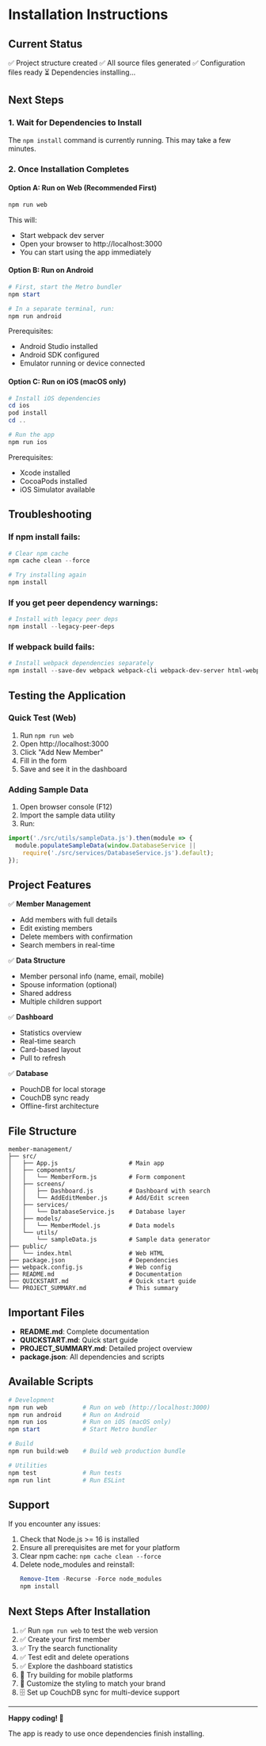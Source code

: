 # Installation Instructions

## Current Status
✅ Project structure created
✅ All source files generated
✅ Configuration files ready
⏳ Dependencies installing...

## Next Steps

### 1. Wait for Dependencies to Install
The `npm install` command is currently running. This may take a few minutes.

### 2. Once Installation Completes

#### Option A: Run on Web (Recommended First)
```powershell
npm run web
```
This will:
- Start webpack dev server
- Open your browser to http://localhost:3000
- You can start using the app immediately

#### Option B: Run on Android
```powershell
# First, start the Metro bundler
npm start

# In a separate terminal, run:
npm run android
```
Prerequisites:
- Android Studio installed
- Android SDK configured
- Emulator running or device connected

#### Option C: Run on iOS (macOS only)
```powershell
# Install iOS dependencies
cd ios
pod install
cd ..

# Run the app
npm run ios
```
Prerequisites:
- Xcode installed
- CocoaPods installed
- iOS Simulator available

## Troubleshooting

### If npm install fails:
```powershell
# Clear npm cache
npm cache clean --force

# Try installing again
npm install
```

### If you get peer dependency warnings:
```powershell
# Install with legacy peer deps
npm install --legacy-peer-deps
```

### If webpack build fails:
```powershell
# Install webpack dependencies separately
npm install --save-dev webpack webpack-cli webpack-dev-server html-webpack-plugin babel-loader
```

## Testing the Application

### Quick Test (Web)
1. Run `npm run web`
2. Open http://localhost:3000
3. Click "Add New Member"
4. Fill in the form
5. Save and see it in the dashboard

### Adding Sample Data
1. Open browser console (F12)
2. Import the sample data utility
3. Run:
```javascript
import('./src/utils/sampleData.js').then(module => {
  module.populateSampleData(window.DatabaseService || 
    require('./src/services/DatabaseService.js').default);
});
```

## Project Features

✅ **Member Management**
- Add members with full details
- Edit existing members
- Delete members with confirmation
- Search members in real-time

✅ **Data Structure**
- Member personal info (name, email, mobile)
- Spouse information (optional)
- Shared address
- Multiple children support

✅ **Dashboard**
- Statistics overview
- Real-time search
- Card-based layout
- Pull to refresh

✅ **Database**
- PouchDB for local storage
- CouchDB sync ready
- Offline-first architecture

## File Structure

```
member-management/
├── src/
│   ├── App.js                    # Main app
│   ├── components/
│   │   └── MemberForm.js         # Form component
│   ├── screens/
│   │   ├── Dashboard.js          # Dashboard with search
│   │   └── AddEditMember.js      # Add/Edit screen
│   ├── services/
│   │   └── DatabaseService.js    # Database layer
│   ├── models/
│   │   └── MemberModel.js        # Data models
│   └── utils/
│       └── sampleData.js         # Sample data generator
├── public/
│   └── index.html                # Web HTML
├── package.json                  # Dependencies
├── webpack.config.js             # Web config
├── README.md                     # Documentation
├── QUICKSTART.md                 # Quick start guide
└── PROJECT_SUMMARY.md            # This summary
```

## Important Files

- **README.md**: Complete documentation
- **QUICKSTART.md**: Quick start guide
- **PROJECT_SUMMARY.md**: Detailed project overview
- **package.json**: All dependencies and scripts

## Available Scripts

```powershell
# Development
npm run web          # Run on web (http://localhost:3000)
npm run android      # Run on Android
npm run ios          # Run on iOS (macOS only)
npm start            # Start Metro bundler

# Build
npm run build:web    # Build web production bundle

# Utilities
npm test             # Run tests
npm run lint         # Run ESLint
```

## Support

If you encounter any issues:

1. Check that Node.js >= 16 is installed
2. Ensure all prerequisites are met for your platform
3. Clear npm cache: `npm cache clean --force`
4. Delete node_modules and reinstall: 
   ```powershell
   Remove-Item -Recurse -Force node_modules
   npm install
   ```

## Next Steps After Installation

1. ✅ Run `npm run web` to test the web version
2. ✅ Create your first member
3. ✅ Try the search functionality
4. ✅ Test edit and delete operations
5. ✅ Explore the dashboard statistics
6. 📱 Try building for mobile platforms
7. 🎨 Customize the styling to match your brand
8. 🗄️ Set up CouchDB sync for multi-device support

---

**Happy coding! 🚀**

The app is ready to use once dependencies finish installing.
